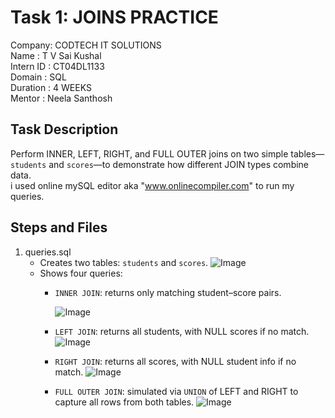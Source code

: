 # Task 1: JOINS PRACTICE
Company: CODTECH IT SOLUTIONS\
Name   : T V Sai Kushal\
Intern ID : CT04DL1133\
Domain : SQL\
Duration : 4 WEEKS\
Mentor : Neela Santhosh

## Task Description
Perform INNER, LEFT, RIGHT, and FULL OUTER joins on two simple tables—`students` and `scores`—to demonstrate how different JOIN types combine data.\
i used online mySQL editor aka "www.onlinecompiler.com" to run my queries.

## Steps and Files
1. queries.sql
   - Creates two tables: `students` and `scores`.
  ![Image](https://github.com/user-attachments/assets/9d3c5bde-8521-4a96-840d-c4f501b4967a)
   - Shows four queries:  
     - `INNER JOIN`: returns only matching student–score pairs.
       
       ![Image](https://github.com/user-attachments/assets/fc83a141-18d8-4f72-a5bf-4abc22445ce3)
     - `LEFT JOIN`: returns all students, with NULL scores if no match.
       ![Image](https://github.com/user-attachments/assets/c9b63d1b-7961-454c-87d8-2fbeef470896)
     - `RIGHT JOIN`: returns all scores, with NULL student info if no match.
       ![Image](https://github.com/user-attachments/assets/ee50d053-db1c-49c0-94c5-f8db06d483ca)
     - `FULL OUTER JOIN`: simulated via `UNION` of LEFT and RIGHT to capture all rows from both tables.
       ![Image](https://github.com/user-attachments/assets/05924a77-b798-4ae5-a1a3-bc340fc00d2a)
